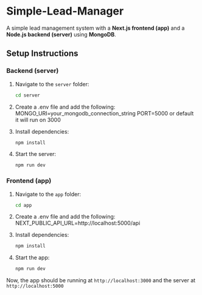 # Simple-Lead-Manager

A simple lead management system with a **Next.js frontend (app)** and a **Node.js backend (server)** using **MongoDB**.

## Setup Instructions

### Backend (server)
1. Navigate to the `server` folder:  
   ```bash
   cd server

2. Create a .env file and add the following:
   MONGO_URI=your_mongodb_connection_string
   PORT=5000 or default it will run on 3000

3. Install dependencies:
   ```bash
   npm install

4. Start the server:
   ```bash
   npm run dev

### Frontend (app)
1. Navigate to the `app` folder:  
   ```bash
   cd app

2. Create a .env file and add the following:
   NEXT_PUBLIC_API_URL=http://localhost:5000/api

3. Install dependencies:
   ```bash
   npm install

4. Start the app:
   ```bash
   npm run dev

Now, the app should be running at ``http://localhost:3000`` and the server at ``http://localhost:5000``
